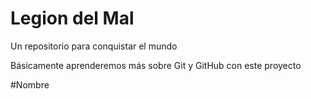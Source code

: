 # Legion del Mal
Un repositorio para conquistar el mundo

Básicamente aprenderemos más sobre Git y GitHub con este proyecto

#Nombre